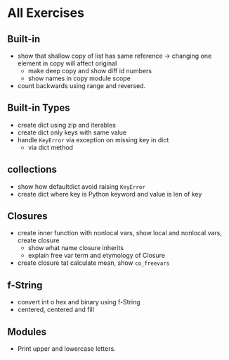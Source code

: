 # All Exercises

## Built-in

* show that shallow copy of list has same reference -&gt; changing one element in copy will affect original
  * make deep copy and show diff id numbers
  * show names in copy module scope
* count backwards using range and reversed.

## Built-in Types

* create dict using zip and iterables
* create dict only keys with same value
* handle `KeyError` via exception on missing key in dict
  * via dict method

## collections

* show how defaultdict avoid raising `KeyError`
* create dict where key is Python keyword and value is len of key

## Closures

* create inner function with nonlocal vars, show local and nonlocal vars, create closure
  * show what name closure inherits
  * explain free var term and etymology of Closure
* create closure tat calculate mean, show `co_freevars`

## f-String

* convert int o hex and binary using f-String
* centered, centered and fill

## Modules

* Print upper and lowercase letters.

